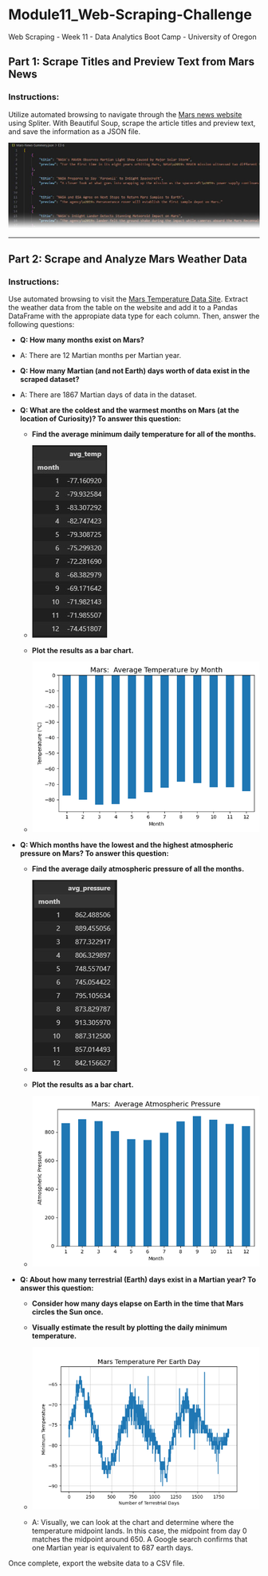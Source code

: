 # Module11_Web-Scraping-Challenge
Web Scraping - Week 11 - Data Analytics Boot Camp - University of Oregon


## Part 1: Scrape Titles and Preview Text from Mars News

### Instructions:
Utilize automated browsing to navigate through the [Mars news website](https://static.bc-edx.com/data/web/mars_news/index.html) using Spliter. With Beautiful Soup, scrape the article titles and preview text, and save the information as a JSON file.

![JSON Preview](images/json_preview.JPG)

---

## Part 2: Scrape and Analyze Mars Weather Data

### Instructions:

Use automated browsing to visit the [Mars Temperature Data Site](https://static.bc-edx.com/data/web/mars_facts/temperature.html).  Extract the weather data from the table on the website and add it to a Pandas DataFrame with the appropiate data type for each column.  Then, answer the following questions:

- **Q:  How many months exist on Mars?**
- A:  There are 12 Martian months per Martian year.

- **Q:  How many Martian (and not Earth) days worth of data exist in the scraped dataset?**
- A:  There are 1867 Martian days of data in the dataset.

- **Q:  What are the coldest and the warmest months on Mars (at the location of Curiosity)? To answer this question:**

  - **Find the average minimum daily temperature for all of the months.**
  - ![Average Minimum Daily Temp per Month](images/3-avg_min_temp.JPG)

  - **Plot the results as a bar chart.**
  - ![Mars Average Temperature Chart](images/Mars-Average-Temperature.png)

- **Q:  Which months have the lowest and the highest atmospheric pressure on Mars? To answer this question:**

  - **Find the average daily atmospheric pressure of all the months.**
  - ![Average Pressure per Month](images/4-avg-pressure.JPG)

  - **Plot the results as a bar chart.**
  - ![Mars Average Pressure per Month](images/Mars-Average-Pressure.png)

- **Q:  About how many terrestrial (Earth) days exist in a Martian year? To answer this question:**

  - **Consider how many days elapse on Earth in the time that Mars circles the Sun once.**

  - **Visually estimate the result by plotting the daily minimum temperature.**
  - ![Mars Temperature per Earth Day](images/Mars-Temp-Earth-Days.png)
  - A:  Visually, we can look at the chart and determine where the temperature midpoint lands.  In this case, the midpoint from day 0 matches the midpoint around 650.  A Google search confirms that one Martian year is equivalent to 687 earth days.

Once complete, export the website data to a CSV file.


